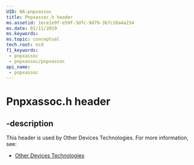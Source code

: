 ```yaml
---
UID: NA:pnpxassoc
title: Pnpxassoc.h header
ms.assetid: 1ece1e9f-e59f-3dfc-9d79-3b7c10a4a234
ms.date: 01/11/2019
ms.keywords: 
ms.topic: conceptual
tech.root: ncd
f1_keywords:
 - pnpxassoc
 - pnpxassoc/pnpxassoc
api_name:
 - pnpxassoc
---
```


# Pnpxassoc.h header


## -description

This header is used by Other Devices Technologies. For more information, see:

- [Other Devices Technologies](../_ncd/index.md)

